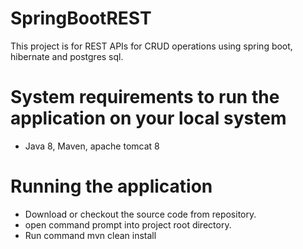 # SpringBootREST
This project is for REST APIs for CRUD operations using spring boot, hibernate and postgres sql.

# System requirements to run the application on your local system

- Java 8, Maven, apache tomcat 8

# Running the application

- Download or checkout the source code from repository.
- open command prompt into project root directory.
- Run command mvn clean install
